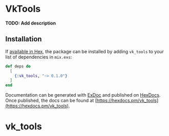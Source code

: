 # VkTools

**TODO: Add description**

## Installation

If [available in Hex](https://hex.pm/docs/publish), the package can be installed
by adding `vk_tools` to your list of dependencies in `mix.exs`:

```elixir
def deps do
  [
    {:vk_tools, "~> 0.1.0"}
  ]
end
```

Documentation can be generated with [ExDoc](https://github.com/elixir-lang/ex_doc)
and published on [HexDocs](https://hexdocs.pm). Once published, the docs can
be found at [https://hexdocs.pm/vk_tools](https://hexdocs.pm/vk_tools).

# vk_tools

